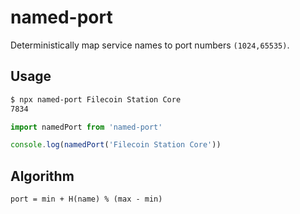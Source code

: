 # named-port

Deterministically map service names to port numbers `(1024,65535)`.

## Usage

```bash
$ npx named-port Filecoin Station Core
7834
```

```js
import namedPort from 'named-port'

console.log(namedPort('Filecoin Station Core'))
```

## Algorithm

```
port = min + H(name) % (max - min)
```
